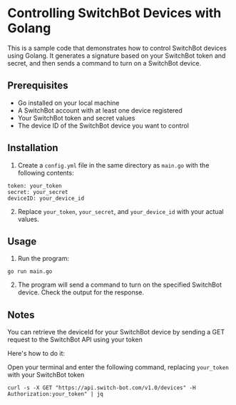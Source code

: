 # Controlling SwitchBot Devices with Golang

This is a sample code that demonstrates how to control SwitchBot devices using Golang. It generates a signature based on your SwitchBot token and secret, and then sends a command to turn on a SwitchBot device.

## Prerequisites

* Go installed on your local machine
* A SwitchBot account with at least one device registered
* Your SwitchBot token and secret values
* The device ID of the SwitchBot device you want to control

## Installation

1. Create a `config.yml` file in the same directory as `main.go` with the following contents:

```
token: your_token
secret: your_secret
deviceID: your_device_id
```

2. Replace `your_token`, `your_secret`, and `your_device_id` with your actual values.

## Usage

1. Run the program:

```
go run main.go
```

2. The program will send a command to turn on the specified SwitchBot device. Check the output for the response.

## Notes
You can retrieve the deviceId for your SwitchBot device by sending a GET request to the SwitchBot API using your token

Here's how to do it:

Open your terminal and enter the following command, replacing `your_token` with your SwitchBot token

```
curl -s -X GET "https://api.switch-bot.com/v1.0/devices" -H Authorization:your_token" | jq
```
